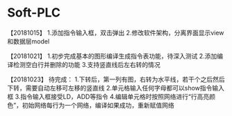 # Soft-PLC
【20181015】
1.添加指令输入框，双击弹出
2.修改软件架构，分离界面显示view和数据层model


【20181021】
1.初步完成基本的图形编译生成指令表功能，待深入测试
2.添加编译检测空白行并删除的功能
3.支持竖直线后左右转的情况


【20181023】
待完成：
1.下转后，第一列有图，右转为水平线，若干个之后然后下转，需要自动左移可左移的竖直线
2.单元格输入任何字母都可以show指令输入框
3.指令输入框接受LD，ADD等指令
4.编辑单元格时按照网络进行“行高亮颜色”，初始网络每行为一个网络，编译如果成功，重新赋值网络